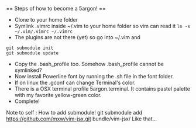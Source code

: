 == Steps of how to become a 5argon! ==
- Clone to your home folder
- Symlink .vimrc inside ~/.vim to your home folder so vim can read it
`ln -s ~/.vim/.vimrc ~/.vimrc`
- The plugins are not there (yet) so go into ~/.vim and
```
git submodule init
git submodule update
```
- Copy the .bash_profile too. Somehow .bash_profile cannot be symlinked?
- Now install Powerline font by running the .sh file in the font folder.
- If on linux the .gconf can change Terminal's color.
- There is a OSX terminal profile 5argon.terminal. It contains pastel palette with my favorite yellow-green color.
- Complete!

Note to self : How to add submodule!
git submodule add https://github.com/mxw/vim-jsx.git bundle/vim-jsx/
Like that...
